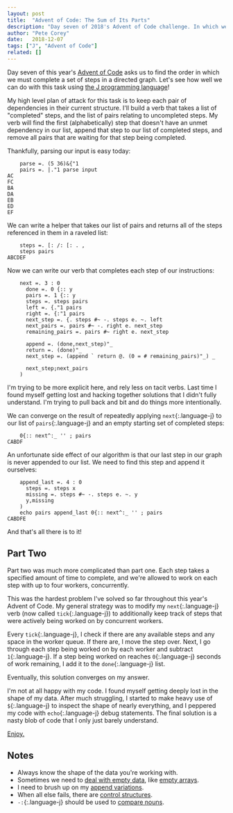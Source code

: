 ```yaml
---
layout: post
title:  "Advent of Code: The Sum of Its Parts"
description: "Day seven of 2018's Advent of Code challenge. In which we use J to navigate a directed graph."
author: "Pete Corey"
date:   2018-12-07
tags: ["J", "Advent of Code"]
related: []
---
```


Day seven of this year's [Advent of Code](https://adventofcode.com/2018/day/7) asks us to find the order in which we must complete a set of steps in a directed graph. Let's see how well we can do with this task using [the J programming language](http://jsoftware.com/)!

My high level plan of attack for this task is to keep each pair of dependencies in their current structure. I'll build a verb that takes a list of "completed" steps, and the list of pairs relating to uncompleted steps. My verb will find the first (alphabetically) step that doesn't have an unmet dependency in our list, append that step to our list of completed steps, and remove all pairs that are waiting for that step being completed.

Thankfully, parsing our input is easy today:

<pre class='language-j'><code class='language-j'>    parse =. (5 36)&{"1
    pairs =. |."1 parse input
AC
FC
BA
DA
EB
ED
EF
</code></pre>

We can write a helper that takes our list of pairs and returns all of the steps referenced in them in a raveled list:

<pre class='language-j'><code class='language-j'>    steps =. [: /: [: . ,
    steps pairs
ABCDEF
</code></pre>

Now we can write our verb that completes each step of our instructions:

<pre class='language-j'><code class='language-j'>    next =. 3 : 0
      done =. 0 {:: y
      pairs =. 1 {:: y
      steps =. steps pairs
      left =. {."1 pairs
      right =. {:"1 pairs
      next_step =. {. steps #~ -. steps e. ~. left
      next_pairs =. pairs #~ -. right e. next_step
      remaining_pairs =. pairs #~ right e. next_step

      append =. (done,next_step)"_
      return =. (done)"_
      next_step =. (append ` return @. (0 = # remaining_pairs)"_) _

      next_step;next_pairs
    )
</code></pre>

I'm trying to be more explicit here, and rely less on tacit verbs. Last time I found myself getting lost and hacking together solutions that I didn't fully understand. I'm trying to pull back and bit and do things more intentionally.

We can converge on the result of repeatedly applying `next`{:.language-j} to our list of `pairs`{:.language-j} and an empty starting set of completed steps:

<pre class='language-j'><code class='language-j'>    0{:: next^:_ '' ; pairs
CABDF
</code></pre>

An unfortunate side effect of our algorithm is that our last step in our graph is never appended to our list. We need to find this step and append it ourselves:

<pre class='language-j'><code class='language-j'>    append_last =. 4 : 0
      steps =. steps x
      missing =. steps #~ -. steps e. ~. y
      y,missing
    )
    echo pairs append_last 0{:: next^:_ '' ; pairs
CABDFE
</code></pre>

And that's all there is to it!

## Part Two

Part two was much more complicated than part one. Each step takes a specified amount of time to complete, and we're allowed to work on each step with up to four workers, concurrently.

This was the hardest problem I've solved so far throughout this year's Advent of Code. My general strategy was to modify my `next`{:.language-j} verb (now called `tick`{:.language-j}) to additionally keep track of steps that were actively being worked on by concurrent workers.

Every `tick`{:.language-j}, I check if there are any available steps and any space in the worker queue. If there are, I move the step over. Next, I go through each step being worked on by each worker and subtract `1`{:.language-j}. If a step being worked on reaches `0`{:.language-j} seconds of work remaining, I add it to the `done`{:.language-j} list.

Eventually, this solution converges on my answer.

I'm not at all happy with my code. I found myself getting deeply lost in the shape of my data. After much struggling, I started to make heavy use of `$`{:.language-j} to inspect the shape of nearly everything, and I peppered my code with `echo`{:.language-j} debug statements. The final solution is a nasty blob of code that I only just barely understand.

[Enjoy.](https://github.com/pcorey/advent_of_code_2018/blob/master/day_07/part_02.ijs)

## Notes

- Always know the shape of the data you're working with.
- Sometimes we need to [deal with empty data](http://www.jsoftware.com/help/jforc/empty_operands.htm), like [empty arrays](http://www.jsoftware.com/help/primer/empty_array.htm).
- I need to brush up on my [append variations](http://www.jsoftware.com/help/learning/05.htm).
- When all else fails, there are [control structures](http://www.jsoftware.com/help/jforc/control_structures.htm).
- `-:`{:.language-j} should be used to [compare nouns](https://code.jsoftware.com/wiki/Vocabulary/minusco).
